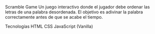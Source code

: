 Scramble Game
Un juego interactivo donde el jugador debe ordenar las letras de una palabra desordenada. El objetivo es adivinar la palabra correctamente antes de que se acabe el tiempo.

Tecnologías
HTML
CSS
JavaScript (Vanilla)
